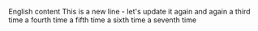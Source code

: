 English content
This is a new line - let's update it again and again a third time a fourth time a fifth time a sixth time a seventh time
